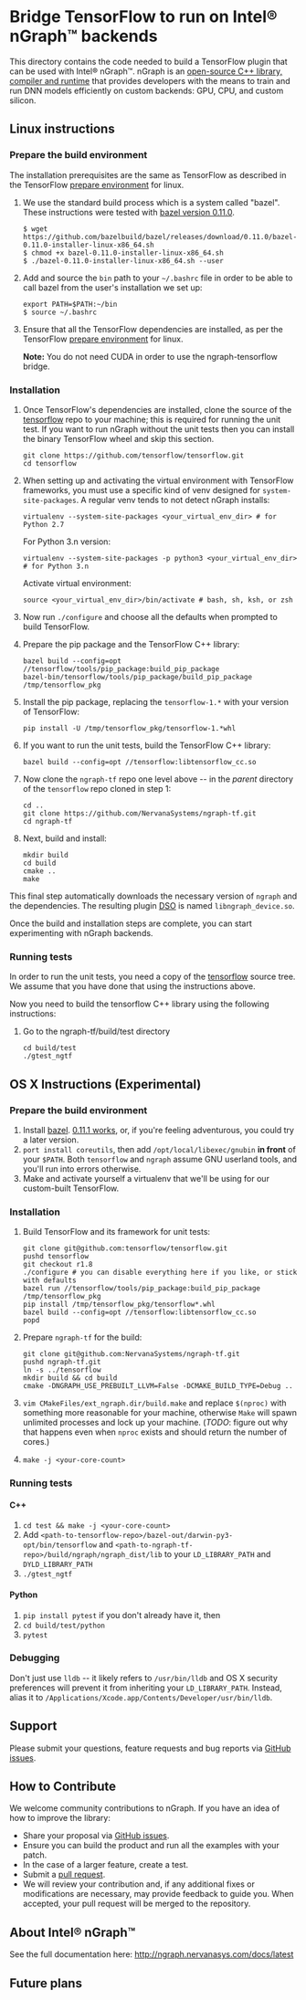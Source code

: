 # Bridge TensorFlow to run on Intel® nGraph™ backends

This directory contains the code needed to build a TensorFlow 
plugin that can be used with Intel® nGraph™. nGraph is an [open-source C++ 
library, compiler and runtime] that provides developers with the means to 
train and run DNN models efficiently on custom backends: GPU, CPU, and custom 
silicon.


## Linux instructions

### Prepare the build environment

The installation prerequisites are the same as TensorFlow as described in the 
TensorFlow [prepare environment] for linux.

1. We use the standard build process which is a system called "bazel". These 
   instructions were tested with [bazel version 0.11.0]. 

   ```
   $ wget https://github.com/bazelbuild/bazel/releases/download/0.11.0/bazel-0.11.0-installer-linux-x86_64.sh      
   $ chmod +x bazel-0.11.0-installer-linux-x86_64.sh
   $ ./bazel-0.11.0-installer-linux-x86_64.sh --user
   ```

2. Add and source the ``bin`` path to your ``~/.bashrc`` file in order to be 
   able to call bazel from the user's installation we set up:

   ```  
   export PATH=$PATH:~/bin
   $ source ~/.bashrc   
   ```

3. Ensure that all the TensorFlow dependencies are installed, as per the
   TensorFlow [prepare environment] for linux.

   **Note:** You do not need CUDA in order to use the ngraph-tensorflow bridge.


### Installation

1. Once TensorFlow's dependencies are installed, clone the source of the 
   [tensorflow] repo to your machine; this is required for running the unit
   test. If you want to run nGraph without the unit tests then you can 
   install the binary TensorFlow wheel and skip this section.

   ```
   git clone https://github.com/tensorflow/tensorflow.git
   cd tensorflow
   ```
2. When setting up and activating the virtual environment with TensorFlow 
   frameworks, you must use a specific kind of venv designed for 
   ``system-site-packages``.  A regular venv tends to not detect nGraph installs:

   ```
   virtualenv --system-site-packages <your_virtual_env_dir> # for Python 2.7
   ```
   For Python 3.n version:
   ```
   virtualenv --system-site-packages -p python3 <your_virtual_env_dir> # for Python 3.n
   ```
   Activate virtual environment:
   ```
   source <your_virtual_env_dir>/bin/activate # bash, sh, ksh, or zsh
   ```

3. Now run `./configure` and choose all the defaults when prompted to build TensorFlow.

4. Prepare the pip package and the TensorFlow C++ library:

    ```
    bazel build --config=opt //tensorflow/tools/pip_package:build_pip_package
    bazel-bin/tensorflow/tools/pip_package/build_pip_package /tmp/tensorflow_pkg
    ```

5. Install the pip package, replacing the `tensorflow-1.*` with your 
   version of TensorFlow:

    ```
    pip install -U /tmp/tensorflow_pkg/tensorflow-1.*whl
    ```  

6. If you want to run the unit tests, build the TensorFlow C++ library: 

    ```
    bazel build --config=opt //tensorflow:libtensorflow_cc.so
    ```

7. Now clone the `ngraph-tf` repo one level above -- in the 
  *parent* directory of the `tensorflow` repo cloned in step 1:

    ```
    cd ..
    git clone https://github.com/NervanaSystems/ngraph-tf.git
    cd ngraph-tf
    ```

8. Next, build and install:

    ```
    mkdir build
    cd build
    cmake ..
    make
    ```

This final step automatically downloads the necessary version of `ngraph` and 
the dependencies. The resulting plugin [DSO] is named `libngraph_device.so`.

Once the build and installation steps are complete, you can start experimenting 
with nGraph backends. 


### Running tests

In order to run the unit tests, you need a copy of the [tensorflow] source tree.
We assume that you have done that using the instructions above. 

Now you need to build the tensorflow C++ library using the following instructions:
1. Go to the ngraph-tf/build/test directory
    ```
    cd build/test
    ./gtest_ngtf
    ```

<!--
### Run MNIST Softmax with the activated bridge 
TODO
-->


## OS X Instructions (Experimental)

### Prepare the build environment

1. Install [bazel](https://github.com/bazelbuild/bazel/releases).  [0.11.1 works](https://github.com/bazelbuild/bazel/releases/tag/0.11.1), or, if you're feeling adventurous, you could try a later version.
2. `port install coreutils`, then add `/opt/local/libexec/gnubin` **in front** of your `$PATH`.  Both `tensorflow` and `ngraph` assume GNU userland tools, and you'll run into errors otherwise.
3. Make and activate yourself a virtualenv that we'll be using for our custom-built TensorFlow.


### Installation

1. Build TensorFlow and its framework for unit tests:

	```
	git clone git@github.com:tensorflow/tensorflow.git
	pushd tensorflow
	git checkout r1.8
	./configure # you can disable everything here if you like, or stick with defaults
	bazel run //tensorflow/tools/pip_package:build_pip_package /tmp/tensorflow_pkg
	pip install /tmp/tensorflow_pkg/tensorflow*.whl
	bazel build --config=opt //tensorflow:libtensorflow_cc.so
	popd
	```

2. Prepare `ngraph-tf` for the build:

	```
	git clone git@github.com:NervanaSystems/ngraph-tf.git
	pushd ngraph-tf.git
	ln -s ../tensorflow
	mkdir build && cd build
	cmake -DNGRAPH_USE_PREBUILT_LLVM=False -DCMAKE_BUILD_TYPE=Debug ..
	```

3. `vim CMakeFiles/ext_ngraph.dir/build.make` and replace `$(nproc)` with something more reasonable for your machine, otherwise `Make` will spawn unlimited processes and lock up your machine.  (*TODO*: figure out why that happens even when `nproc` exists and should return the number of cores.)
4. `make -j <your-core-count>`


### Running tests

#### C++

1. `cd test && make -j <your-core-count>`
2. Add `<path-to-tensorflow-repo>/bazel-out/darwin-py3-opt/bin/tensorflow` and `<path-to-ngraph-tf-repo>/build/ngraph/ngraph_dist/lib` to your `LD_LIBRARY_PATH` and `DYLD_LIBRARY_PATH`
3. `./gtest_ngtf`


#### Python

1. `pip install pytest` if you don't already have it, then
2. `cd build/test/python`
3. `pytest`


### Debugging

Don't just use `lldb` -- it likely refers to `/usr/bin/lldb` and OS X security preferences will prevent it from inheriting your `LD_LIBRARY_PATH`.  Instead, alias it to `/Applications/Xcode.app/Contents/Developer/usr/bin/lldb`.


## Support

Please submit your questions, feature requests and bug reports via [GitHub issues].


## How to Contribute

We welcome community contributions to nGraph. If you have an idea of how
to improve the library:

* Share your proposal via [GitHub issues].
* Ensure you can build the product and run all the examples with your patch.
* In the case of a larger feature, create a test.
* Submit a [pull request].
* We will review your contribution and, if any additional fixes or
  modifications are necessary, may provide feedback to guide you. When
  accepted, your pull request will be merged to the repository.


## About Intel® nGraph™

See the full documentation here:  <http://ngraph.nervanasys.com/docs/latest>


## Future plans

[tensorflow]:https://github.com/tensorflow/tensorflow.git
[building a modified version of TensorFlow]:http://ngraph.nervanasys.com/docs/latest/framework-integration-guides.html#tensorflow 
[official distribution of TensorFlow]:https://github.com/tensorflow/tensorflow.git
[upstreaming discussions here]: https://groups.google.com/d/topic/xla-dev/LZdKcq7goko/discussion
[open-source C++ library, compiler and runtime]: http://ngraph.nervanasys.com/docs/latest/
[DSO]:http://csweb.cs.wfu.edu/~torgerse/Kokua/More_SGI/007-2360-010/sgi_html/ch03.html
[Github issues]: https://github.com/NervanaSystems/ngraph/issues
[pull request]: https://github.com/NervanaSystems/ngraph/pulls
[how to import]: http://ngraph.nervanasys.com/docs/latest/howto/import.html
[ngraph-ecosystem]: doc/sphinx/source/graphics/ngraph-ecosystem.png "nGraph Ecosystem"
[bazel version 0.11.0]: https://github.com/bazelbuild/bazel/releases/tag/0.11.0
[installation guide]: https://www.tensorflow.org/install/install_linux
[prepare environment]: https://www.tensorflow.org/install/install_sources#prepare_environment_for_linux
[installing with Virtualenv]: https://www.tensorflow.org/install/install_linux#installing_with_virtualenv
